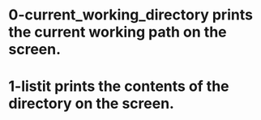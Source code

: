 # 0-current_working_directory prints the current working path on the screen.
# 1-listit prints the contents of the directory on the screen. 
